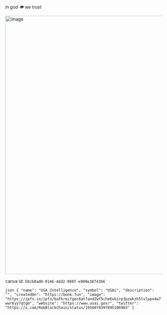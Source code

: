 *in god 👁️ we trust*

<img width="972" height="832" alt="image" src="https://github.com/user-attachments/assets/12fb2905-44ba-4ebd-af8e-519ab0057dd6" />

canva id: ``50cb0ad0-9146-4dd2-988f-e900e3874366``

``json
{
  "name": "USA Intelligence",
  "symbol": "USAi",
  "description": "",
  "createdOn": "https://bonk.fun",
  "image": "https://ipfs.io/ipfs/bafkreifgec6at7and2wf5che6xbirp3pzwkzh5lvlppo4w7wwr6yy7qtgm",
  "website": "https://www.usai.gov/",
  "twitter": "https://x.com/RekBlockChain/status/1956078397895106983"
}
``
